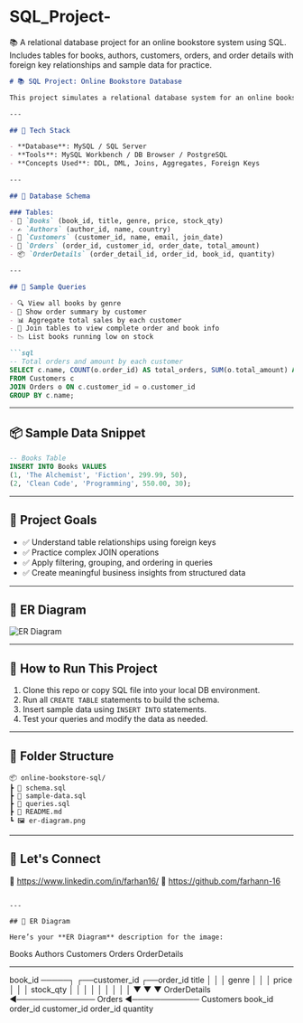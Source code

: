# SQL_Project-
📚 A relational database project for an online bookstore system using SQL. Includes tables for books, authors, customers, orders, and order details with foreign key relationships and sample data for practice.

````md
# 📚 SQL Project: Online Bookstore Database

This project simulates a relational database system for an online bookstore. It includes entities like **Books**, **Authors**, **Customers**, **Orders**, and **OrderDetails** — covering core concepts like table creation, foreign key relationships, data insertion, and complex SQL queries.

---

## 🧰 Tech Stack

- **Database**: MySQL / SQL Server
- **Tools**: MySQL Workbench / DB Browser / PostgreSQL
- **Concepts Used**: DDL, DML, Joins, Aggregates, Foreign Keys

---

## 🧱 Database Schema

### Tables:
- 📘 `Books` (book_id, title, genre, price, stock_qty)
- ✍️ `Authors` (author_id, name, country)
- 👤 `Customers` (customer_id, name, email, join_date)
- 🧾 `Orders` (order_id, customer_id, order_date, total_amount)
- 📦 `OrderDetails` (order_detail_id, order_id, book_id, quantity)

---

## 🧪 Sample Queries

- 🔍 View all books by genre  
- 🛒 Show order summary by customer  
- 📊 Aggregate total sales by each customer  
- 🔄 Join tables to view complete order and book info  
- 📉 List books running low on stock  

```sql
-- Total orders and amount by each customer
SELECT c.name, COUNT(o.order_id) AS total_orders, SUM(o.total_amount) AS total_spent
FROM Customers c
JOIN Orders o ON c.customer_id = o.customer_id
GROUP BY c.name;
````

---

## 📦 Sample Data Snippet

```sql
-- Books Table
INSERT INTO Books VALUES
(1, 'The Alchemist', 'Fiction', 299.99, 50),
(2, 'Clean Code', 'Programming', 550.00, 30);
```

---

## 🎯 Project Goals

* ✅ Understand table relationships using foreign keys
* ✅ Practice complex JOIN operations
* ✅ Apply filtering, grouping, and ordering in queries
* ✅ Create meaningful business insights from structured data

---

## 🧩 ER Diagram

![ER Diagram](er-diagram.png)

---

## 🚀 How to Run This Project

1. Clone this repo or copy SQL file into your local DB environment.
2. Run all `CREATE TABLE` statements to build the schema.
3. Insert sample data using `INSERT INTO` statements.
4. Test your queries and modify the data as needed.

---

## 📁 Folder Structure

```
📦 online-bookstore-sql/
┣ 📄 schema.sql
┣ 📄 sample-data.sql
┣ 📄 queries.sql
┣ 📄 README.md
┗ 🖼️ er-diagram.png
```

---

## 🤝 Let's Connect

🔗 https://www.linkedin.com/in/farhan16/
🐙 https://github.com/farhann-16

```

---

## 🧩 ER Diagram

Here’s your **ER Diagram** description for the image:

```

Books         Authors         Customers         Orders          OrderDetails

---

book\_id  ─────┐                              ┌──customer\_id    ┌──order\_id
title         │                              │                 │
genre         │                              │                 │
price         │                              │                 │
stock\_qty     │                              │                 │
│                              │                 │
│                              │                 │
▼                              ▼                 ▼
OrderDetails  ◄────────────── Orders ◄──────────── Customers
book\_id                          order\_id            customer\_id
order\_id
quantity

```
